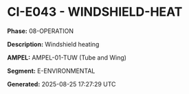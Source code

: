 # CI-E043 - WINDSHIELD-HEAT

**Phase:** 08-OPERATION

**Description:** Windshield heating

**AMPEL:** AMPEL-01-TUW (Tube and Wing)

**Segment:** E-ENVIRONMENTAL

**Generated:** 2025-08-25 17:27:29 UTC
